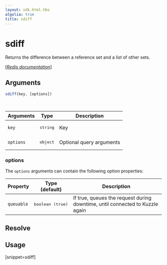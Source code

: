 ```yaml
---
layout: sdk.html.hbs
algolia: true
title: sdiff
---
```


# sdiff


Returns the difference between a reference set and a list of other sets.

[[_Redis documentation_]](https://redis.io/commands/sdiff)

## Arguments

```js
sdiff(key, [options])

```

<br/>

| Arguments    | Type    | Description |
|--------------|---------|-------------|
| `key` | <pre>string</pre> | Key |
| ``options`` | <pre>object</pre> | Optional query arguments |

### options

The `options` arguments can contain the following option properties:

| Property   | Type (default)   | Description                       |
| ---------- | ------- | --------------------------------- |
| `queuable` | <pre>boolean (true)</pre> | If true, queues the request during downtime, until connected to Kuzzle again |

## Resolve

## Usage

[snippet=sdiff]
